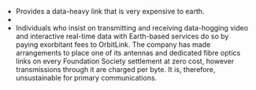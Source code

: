 - Provides a data-heavy link that is very expensive to earth.
-
- Individuals who insist on transmitting and receiving data-hogging video and interactive real-time data with Earth-based services do so by paying exorbitant fees to OrbitLink. The company has made arrangements to place one of its antennas and dedicated fibre optics links on every Foundation Society settlement at zero cost, however transmissions through it are charged per byte. It is, therefore, unsustainable for primary communications.